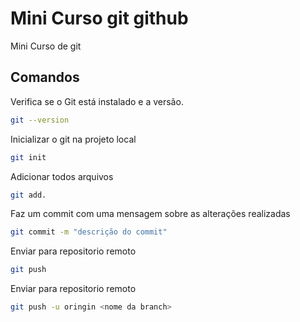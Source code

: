 # Mini Curso git github

Mini Curso de git 

## Comandos

Verifica se o Git está instalado e a versão.
```bash
git --version
```
Inicializar o git na projeto local
```bash
git init
```

Adicionar todos arquivos
```bash
git add.
```

Faz um commit com uma mensagem sobre as alterações realizadas
```bash
git commit -m "descrição do commit"
```

Enviar para repositorio remoto
```bash
git push
```

Enviar para repositorio remoto
```bash
git push -u oringin <nome da branch>
```